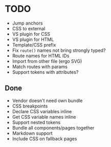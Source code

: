 # TODO

-	Jump anchors
-	CSS to external
-	VS plugin for CSS
-	VS plugin for HTML
-	Template/CSS prefix
-	Fix `route()` names not bring strongly typed?
-	Route names for HTML IDs
-	Import from other file (ergo SVG)
-	Match routes with params
-	Support tokens with attributes?

## Done

-	Vendor doesn't need own bundle
-	CSS breakpoints
-	Declare CSS variables inline
-	Get CSS variable names inline
-	Support nested tokens
-	Bundle all components/pages together
-	Markdown support
-	Include CSS on fallback pages

